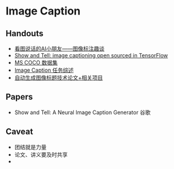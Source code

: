 # Image Caption

## Handouts
* [看图说话的AI小朋友——图像标注趣谈](https://zhuanlan.zhihu.com/p/22408033)
* [Show and Tell: image captioning open sourced in TensorFlow](https://research.googleblog.com/2016/09/show-and-tell-image-captioning-open.html)
* [MS COCO 数据集](http://mscoco.org/)
* [Image Caption 任务综述](http://www.360doc.com/content/17/0201/15/99071_625807075.shtml)
* [自动生成图像标题技术论文+相关项目](http://blog.csdn.net/sinat_26917383/article/details/54669846)

## Papers
* Show and Tell: A Neural Image Caption Generator 谷歌


## Caveat
* 团结就是力量
* 论文、讲义要及时共享
* 
